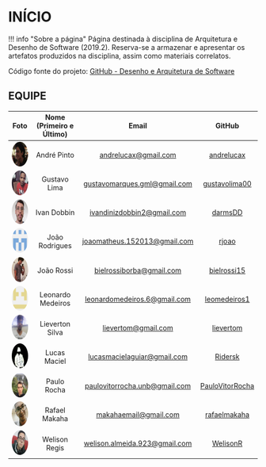 # INÍCIO

!!! info "Sobre a página"
    Página destinada à disciplina de Arquitetura e Desenho de Software (2019.2). Reserva-se a armazenar e apresentar os artefatos produzidos na disciplina, assim como materiais correlatos.

Código fonte do projeto: [GitHub - Desenho e Arquitetura de Software](https://github.com/2019-2-arquitetura-desenho)

## EQUIPE

| Foto | Nome (Primeiro e Último) | Email | GitHub |
|:----:|:------------------------:|:-----:|:------:|
| <img style="border-radius: 50%;" src="assets/img/equipe/andre.jpeg" alt="André" title="André Pinto" width="50" height="50" /> | André Pinto | andrelucax@gmail.com | [andrelucax](https://github.com/andrelucax) |
| <img style="border-radius: 50%;" src="assets/img/equipe/gustavo.jpeg" alt="Gustavo" title="Gustavo Lima" width="50" height="50" /> | Gustavo Lima | gustavomarques.gml@gmail.com | [gustavolima00](https://github.com/gustavolima00) |
| <img style="border-radius: 50%;" src="assets/img/equipe/ivan.jpeg" alt="Ivan" title="Ivan Dobbin" width="50" height="50" /> | Ivan Dobbin | ivandinizdobbin2@gmail.com | [darmsDD](https://github.com/darmsDD) |
| <img style="border-radius: 50%;" src="assets/img/equipe/joao.png" alt="João" title="João Rodrigues" width="50" height="50" /> | João Rodrigues | joaomatheus.152013@gmail.com | [rjoao](https://github.com/rjoao) |
| <img style="border-radius: 50%;" src="assets/img/equipe/biel.jpeg" alt="João" title="João Rossi" width="50" height="50" /> | João Rossi | bielrossiborba@gmail.com | [bielrossi15](https://github.com/bielrossi15) |
| <img style="border-radius: 50%;" src="assets/img/equipe/leo.png" alt="Leonardo" title="Leonardo Medeiros" width="50" height="50" /> | Leonardo Medeiros | leonardomedeiros.6@gmail.com | [leomedeiros1](https://github.com/leomedeiros1) |
| <img style="border-radius: 50%;" src="assets/img/equipe/lieverton.jpeg" alt="Lieverton" title="Lieverton Silva" width="50" height="50" /> | Lieverton Silva | lievertom@gmail.com | [lievertom](https://github.com/lievertom) |
| <img style="border-radius: 50%;" src="assets/img/equipe/lucas.png" alt="Lucas" title="Lucas Maciel" width="50" height="50" /> | Lucas Maciel | lucasmacielaguiar@gmail.com | [Ridersk](https://github.com/Ridersk) |
| <img style="border-radius: 50%;" src="assets/img/equipe/paulo.jpeg" alt="Paulo" title="Paulo Rocha" width="50" height="50" /> | Paulo Rocha | paulovitorrocha.unb@gmail.com | [PauloVitorRocha](https://github.com/PauloVitorRocha) |
| <img style="border-radius: 50%;" src="assets/img/equipe/rafael.jpeg" alt="Rafael" title="Rafael Makaha" width="50" height="50" /> | Rafael Makaha | makahaemail@gmail.com | [rafaelmakaha](https://github.com/rafaelmakaha) |
| <img style="border-radius: 50%;" src="assets/img/equipe/welison.jpeg" alt="Welison" title="Welison Regis" width="50" height="50" /> | Welison Regis | welison.almeida.923@gmail.com | [WelisonR](https://github.com/WelisonR) |
